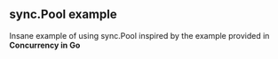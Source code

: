 ## sync.Pool example

Insane example of using sync.Pool inspired by the example provided in **Concurrency in Go**
